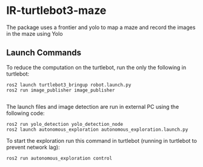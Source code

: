 # IR-turtlebot3-maze
The package uses a frontier and yolo to map a maze and record the images in the maze using Yolo

## Launch Commands

To reduce the computation on the turtlebot, run the only the following in turtlebot:
```
ros2 launch turtlebot3_bringup robot.launch.py
ros2 run image_publisher image_publisher
 
```
The launch files and image detection are run in external PC using the following code:
```
ros2 run yolo_detection yolo_detection_node 
ros2 launch autonomous_exploration autonomous_exploration.launch.py
```

To start the exploration run this command in turtlebot (running in turtlebot to prevent network lag):
```
ros2 run autonomous_exploration control
```
